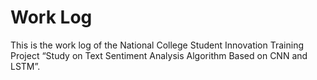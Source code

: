 # Work Log
This is the work log of the National College Student Innovation Training Project “Study on Text Sentiment Analysis Algorithm Based on CNN and LSTM”.
